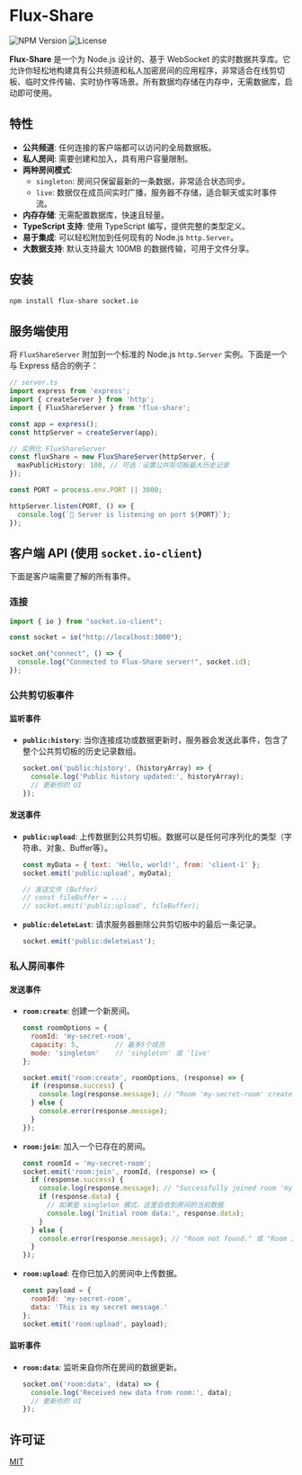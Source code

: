 # Flux-Share

![NPM Version](https://img.shields.io/npm/v/flux-share?color=blue)
![License](https://img.shields.io/badge/license-MIT-green)

**Flux-Share** 是一个为 Node.js 设计的、基于 WebSocket 的实时数据共享库。它允许你轻松地构建具有公共频道和私人加密房间的应用程序，非常适合在线剪切板、临时文件传输、实时协作等场景。所有数据均存储在内存中，无需数据库，启动即可使用。

## 特性

-   **公共频道**: 任何连接的客户端都可以访问的全局数据板。
-   **私人房间**: 需要创建和加入，具有用户容量限制。
-   **两种房间模式**:
    -   `singleton`: 房间只保留最新的一条数据，非常适合状态同步。
    -   `live`: 数据仅在成员间实时广播，服务器不存储，适合聊天或实时事件流。
-   **内存存储**: 无需配置数据库，快速且轻量。
-   **TypeScript 支持**: 使用 TypeScript 编写，提供完整的类型定义。
-   **易于集成**: 可以轻松附加到任何现有的 Node.js `http.Server`。
-   **大数据支持**: 默认支持最大 100MB 的数据传输，可用于文件分享。

## 安装

```bash
npm install flux-share socket.io
```

## 服务端使用

将 `FluxShareServer` 附加到一个标准的 Node.js `http.Server` 实例。下面是一个与 Express 结合的例子：

```typescript
// server.ts
import express from 'express';
import { createServer } from 'http';
import { FluxShareServer } from 'flux-share';

const app = express();
const httpServer = createServer(app);

// 实例化 FluxShareServer
const fluxShare = new FluxShareServer(httpServer, {
  maxPublicHistory: 100, // 可选：设置公共剪切板最大历史记录
});

const PORT = process.env.PORT || 3000;

httpServer.listen(PORT, () => {
  console.log(`🚀 Server is listening on port ${PORT}`);
});
```

## 客户端 API (使用 `socket.io-client`)

下面是客户端需要了解的所有事件。

### 连接

```javascript
import { io } from "socket.io-client";

const socket = io("http://localhost:3000");

socket.on("connect", () => {
  console.log("Connected to Flux-Share server!", socket.id);
});
```

### 公共剪切板事件

#### 监听事件

-   **`public:history`**: 当你连接成功或数据更新时，服务器会发送此事件，包含了整个公共剪切板的历史记录数组。
    ```javascript
    socket.on('public:history', (historyArray) => {
      console.log('Public history updated:', historyArray);
      // 更新你的 UI
    });
    ```

#### 发送事件

-   **`public:upload`**: 上传数据到公共剪切板。数据可以是任何可序列化的类型（字符串、对象、Buffer等）。
    ```javascript
    const myData = { text: 'Hello, world!', from: 'client-1' };
    socket.emit('public:upload', myData);

    // 发送文件 (Buffer)
    // const fileBuffer = ...;
    // socket.emit('public:upload', fileBuffer);
    ```
-   **`public:deleteLast`**: 请求服务器删除公共剪切板中的最后一条记录。
    ```javascript
    socket.emit('public:deleteLast');
    ```

### 私人房间事件

#### 发送事件

-   **`room:create`**: 创建一个新房间。
    ```javascript
    const roomOptions = {
      roomId: 'my-secret-room',
      capacity: 5,         // 最多5个成员
      mode: 'singleton'    // 'singleton' 或 'live'
    };

    socket.emit('room:create', roomOptions, (response) => {
      if (response.success) {
        console.log(response.message); // "Room 'my-secret-room' created successfully."
      } else {
        console.error(response.message);
      }
    });
    ```

-   **`room:join`**: 加入一个已存在的房间。
    ```javascript
    const roomId = 'my-secret-room';
    socket.emit('room:join', roomId, (response) => {
      if (response.success) {
        console.log(response.message); // "Successfully joined room 'my-secret-room'."
        if (response.data) {
          // 如果是 singleton 模式，这里会收到房间的当前数据
          console.log('Initial room data:', response.data);
        }
      } else {
        console.error(response.message); // "Room not found." 或 "Room is full."
      }
    });
    ```
-   **`room:upload`**: 在你已加入的房间中上传数据。
    ```javascript
    const payload = {
      roomId: 'my-secret-room',
      data: 'This is my secret message.'
    };
    socket.emit('room:upload', payload);
    ```

#### 监听事件

-   **`room:data`**: 监听来自你所在房间的数据更新。
    ```javascript
    socket.on('room:data', (data) => {
      console.log('Received new data from room:', data);
      // 更新你的 UI
    });
    ```

## 许可证

[MIT](./LICENSE)